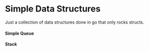 # Simple Data Structures

Just a collection of data structures done in go that only rocks structs.

#### Simple Queue

#### Stack